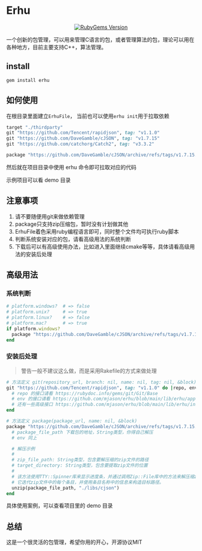 # Erhu

<div align="center">
  <a href="https://rubygems.org/gems/erhu" alt="RubyGems Version">
    <img src="https://img.shields.io/gem/v/erhu.svg?style=flat-square&label=current-version" alt="RubyGems Version" />
  </a>
</div>


一个创新的包管理，可以用来管理C语言的包，或者管理算法的包，理论可以用在各种地方，目前主要支持C++，算法管理。

## install
```
gem install erhu
```

## 如何使用

在根目录里面建立`ErhuFile`， 当前也可以使用`erhu init`用于拉取依赖

```ruby
target "./thirdparty"
git "https://github.com/Tencent/rapidjson", tag: "v1.1.0"
git "https://github.com/DaveGamble/cJSON", tag: "v1.7.15"
git "https://github.com/catchorg/Catch2", tag: "v3.3.2"

package "https://github.com/DaveGamble/cJSON/archive/refs/tags/v1.7.15.zip", name: "cjson"
```

然后就在项目目录中使用 erhu 命令即可拉取对应的代码

示例项目可以看 demo 目录

## 注意事项
1. 请不要随便用git来做依赖管理
2. package只支持zip压缩包，暂时没有计划做其他
3. ErhuFile着色采用ruby编程语言即可，同时整个文件均可执行ruby脚本
4. 判断系统安装对应的包，请看高级用法的系统判断
5. 下载后可以有高级使用办法，比如进入里面继续cmake等等，具体请看高级用法的安装后处理

## 高级用法

### 系统判断

```ruby
# platform.windows?  # => false
# platform.unix?     # => true
# platform.linux?    # => false
# platform.mac?      # => true
if platform.windows?
  package "https://github.com/DaveGamble/cJSON/archive/refs/tags/v1.7.15.zip", name: "cjson"
end
```

### 安装后处理
> 警告一般不建议这么做，而是采用Rakefile的方式来做处理

```ruby
# 方法定义 git(repository_url, branch: nil, name: nil, tag: nil, &block) 
git "https://github.com/Tencent/rapidjson", tag: "v1.1.0" do |repo, env|
  # repo 的接口请看 https://rubydoc.info/gems/git/Git/Base
  # env 的接口请看 https://github.com/mjason/erhu/blob/main/lib/erhu/app.rb
  # 还有一些高级接口 https://github.com/mjason/erhu/blob/main/lib/erhu/init.rb
end

# 方法定义 package(package_url, name: nil, &block)
package "https://github.com/DaveGamble/cJSON/archive/refs/tags/v1.7.15.zip", name: "cjson" do |package_file_path, env|
  # package_file_path 下载包的地址，String类型，你得自己解压
  # env 同上

  # 解压示例
  # 
  # zip_file_path: String类型，包含要解压缩的zip文件的路径
  # target_directory: String类型，包含要提取zip文件的位置
  #
  # 该方法使用TTY::Spinner库来显示进度条，并通过调用Zip::File库中的方法来解压缩zip文件。
  # 它迭代zip文件中的每个条目，并使用条目名称中的信息来构造目标路径。
  unzip(package_file_path, "./libs/cjson")
end
```

具体使用案例，可以查看项目里的 demo 目录

## 总结
这是一个很灵活的包管理，希望你用的开心，开源协议MIT